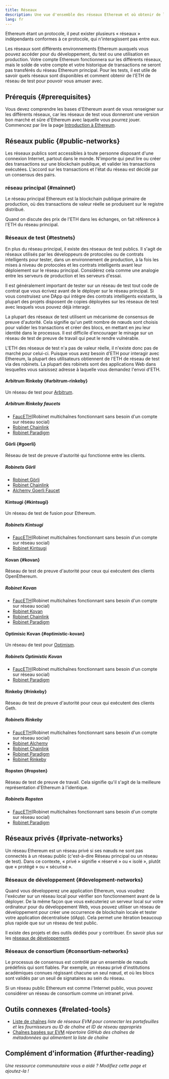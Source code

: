 ```yaml
---
title: Réseaux
description: Une vue d'ensemble des réseaux Ethereum et où obtenir de l'ether de réseau de test (ETH) pour tester votre application.
lang: fr
---
```


Ethereum étant un protocole, il peut exister plusieurs « réseaux » indépendants conformes à ce protocole, qui n'interagissent pas entre eux.

Les réseaux sont différents environnements Ethereum auxquels vous pouvez accéder pour du développement, du test ou une utilisation en production. Votre compte Ethereum fonctionnera sur les différents réseaux, mais le solde de votre compte et votre historique de transactions ne seront pas transférés du réseau Ethereum principal. Pour les tests, il est utile de savoir quels réseaux sont disponibles et comment obtenir de l'ETH de réseau de test pour pouvoir vous amuser avec.

## Prérequis {#prerequisites}

Vous devez comprendre les bases d'Ethereum avant de vous renseigner sur les différents réseaux, car les réseaux de test vous donneront une version bon marché et sûre d'Ethereum avec laquelle vous pourrez jouer. Commencez par lire la page [Introduction à Ethereum](/developers/docs/intro-to-ethereum/).

## Réseaux public {#public-networks}

Les réseaux publics sont accessibles à toute personne disposant d'une connexion Internet, partout dans le monde. N'importe qui peut lire ou créer des transactions sur une blockchain publique, et valider les transactions exécutées. L'accord sur les transactions et l'état du réseau est décidé par un consensus des pairs.

### réseau principal {#mainnet}

Le réseau principal Ethereum est la blockchain publique primaire de production, où des transactions de valeur réelle se produisent sur le registre distribué.

Quand on discute des prix de l'ETH dans les échanges, on fait référence à l'ETH du réseau principal.

### Réseaux de test {#testnets}

En plus du réseau principal, il existe des réseaux de test publics. Il s'agit de réseaux utilisés par les développeurs de protocoles ou de contrats intelligents pour tester, dans un environnement de production, à la fois les mises à niveau de protocoles et les contrats intelligents avant leur déploiement sur le réseau principal. Considérez cela comme une analogie entre les serveurs de production et les serveurs d'essai.

Il est généralement important de tester sur un réseau de test tout code de contrat que vous écrivez avant de le déployer sur le réseau principal. Si vous construisez une DApp qui intègre des contrats intelligents existants, la plupart des projets disposent de copies déployées sur les réseaux de test avec lesquels vous pouvez déjà interagir.

La plupart des réseaux de test utilisent un mécanisme de consensus de preuve d'autorité. Cela signifie qu'un petit nombre de nœuds sont choisis pour valider les transactions et créer des blocs, en mettant en jeu leur identité dans le processus. Il est difficile d'encourager le minage sur un réseau de test de preuve de travail qui peut le rendre vulnérable.

L'ETH des réseaux de test n'a pas de valeur réelle, il n'existe donc pas de marché pour celui-ci. Puisque vous avez besoin d'ETH pour interagir avec Ethereum, la plupart des utilisateurs obtiennent de l'ETH de réseau de test via des robinets. La plupart des robinets sont des applications Web dans lesquelles vous saisissez adresse à laquelle vous demandez l'envoi d'ETH.

#### Arbitrum Rinkeby {#arbitrum-rinkeby}

Un réseau de test pour [Arbitrum](https://arbitrum.io/).

##### Arbitrum Rinkeby faucets

- [FaucETH](https://fauceth.komputing.org)(Robinet multichaînes fonctionnant sans besoin d'un compte sur réseau social)
- [Robinet Chainlink](https://faucets.chain.link/)
- [Robinet Paradigm](https://faucet.paradigm.xyz/)

#### Görli {#goerli}

Réseau de test de preuve d'autorité qui fonctionne entre les clients.

##### Robinets Görli

- [Robinet Görli](https://faucet.goerli.mudit.blog/)
- [Robinet Chainlink](https://faucets.chain.link/)
- [Alchemy Goerli Faucet](https://goerlifaucet.com/)

#### Kintsugi {#kintsugi}

Un réseau de test de fusion pour Ethereum.

##### Robinets Kintsugi

- [FaucETH](https://fauceth.komputing.org)(Robinet multichaînes fonctionnant sans besoin d'un compte sur réseau social)
- [Robinet Kintsugi](https://faucet.kintsugi.themerge.dev/)

#### Kovan {#kovan}

Réseau de test de preuve d'autorité pour ceux qui exécutent des clients OpenEthereum.

##### Robinet Kovan

- [FaucETH](https://fauceth.komputing.org)(Robinet multichaînes fonctionnant sans besoin d'un compte sur réseau social)
- [Robinet Kovan](https://faucet.kovan.network/)
- [Robinet Chainlink](https://faucets.chain.link/)
- [Robinet Paradigm](https://faucet.paradigm.xyz/)

#### Optimisic Kovan {#optimistic-kovan}

Un réseau de test pour [Optimism](https://www.optimism.io/).

##### Robinets Optimistic Kovan

- [FaucETH](https://fauceth.komputing.org)(Robinet multichaînes fonctionnant sans besoin d'un compte sur réseau social)
- [Robinet Paradigm](https://faucet.paradigm.xyz/)

#### Rinkeby {#rinkeby}

Réseau de test de preuve d'autorité pour ceux qui exécutent des clients Geth.

##### Robinets Rinkeby

- [FaucETH](https://fauceth.komputing.org)(Robinet multichaînes fonctionnant sans besoin d'un compte sur réseau social)
- [Robinet Alchemy](https://RinkebyFaucet.com)
- [Robinet Chainlink](https://faucets.chain.link/)
- [Robinet Paradigm](https://faucet.paradigm.xyz/)
- [Robinet Rinkeby](https://faucet.rinkeby.io/)

#### Ropsten {#ropsten}

Réseau de test de preuve de travail. Cela signifie qu'il s'agit de la meilleure représentation d'Ethereum à l'identique.

##### Robinets Ropsten

- [FaucETH](https://fauceth.komputing.org)(Robinet multichaînes fonctionnant sans besoin d'un compte sur réseau social)
- [Robinet Paradigm](https://faucet.paradigm.xyz/)

## Réseaux privés {#private-networks}

Un réseau Ethereum est un réseau privé si ses nœuds ne sont pas connectés à un réseau public (c'est-à-dire Réseau principal ou un réseau de test). Dans ce contexte, « privé » signifie « réservé » ou « isolé », plutôt que « protégé » ou « sécurisé ».

### Réseaux de développement {#development-networks}

Quand vous développerez une application Ethereum, vous voudrez l'exécuter sur un réseau local pour vérifier son fonctionnement avant de la déployer. De la même façon que vous exécuteriez un serveur local sur votre ordinateur pour du développement Web, vous pouvez utiliser un réseau de développement pour créer une occurrence de blockchain locale et tester votre application décentralisée (dApp). Cela permet une itération beaucoup plus rapide que sur un réseau de test public.

Il existe des projets et des outils dédiés pour y contribuer. En savoir plus sur les [réseaux de développement](/developers/docs/development-networks/).

### Réseaux de consortium {#consortium-networks}

Le processus de consensus est contrôlé par un ensemble de nœuds prédéfinis qui sont fiables. Par exemple, un réseau privé d'institutions académiques connues régissant chacune un seul nœud, et où les blocs sont validés par un seuil de signataires au sein du réseau.

Si un réseau public Ethereum est comme l'Internet public, vous pouvez considérer un réseau de consortium comme un intranet privé.

## Outils connexes {#related-tools}

- [Liste de chaînes](https://chainlist.org/) _liste de réseaux EVM pour connecter les portefeuilles et les fournisseurs au ID de chaîne et ID de réseau appropriés_
- [Chaînes basées sur EVM](https://github.com/ethereum-lists/chains) _répertoire GitHub des chaînes de métadonnées qui alimentent la liste de chaîne_

## Complément d'information {#further-reading}

_Une ressource communautaire vous a aidé ? Modifiez cette page et ajoutez-la !_
